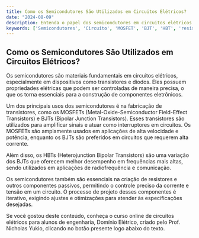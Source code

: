 ```yaml
---
title: Como os Semicondutores São Utilizados em Circuitos Elétricos?
date: "2024-08-09"
description: Entenda o papel dos semicondutores em circuitos elétricos e suas aplicações em engenharia.
keywords: ['Semicondutores', 'Circuito', 'MOSFET', 'BJT', 'HBT', 'resistor']
---
```


## Como os Semicondutores São Utilizados em Circuitos Elétricos?

Os semicondutores são materiais fundamentais em circuitos elétricos, especialmente em dispositivos como transistores e diodos. Eles possuem propriedades elétricas que podem ser controladas de maneira precisa, o que os torna essenciais para a construção de componentes eletrônicos.

Um dos principais usos dos semicondutores é na fabricação de transistores, como os MOSFETs (Metal-Oxide-Semiconductor Field-Effect Transistors) e BJTs (Bipolar Junction Transistors). Esses transistores são utilizados para amplificar sinais e atuar como interruptores em circuitos. Os MOSFETs são amplamente usados em aplicações de alta velocidade e potência, enquanto os BJTs são preferidos em circuitos que requerem alta corrente.

Além disso, os HBTs (Heterojunction Bipolar Transistors) são uma variação dos BJTs que oferecem melhor desempenho em frequências mais altas, sendo utilizados em aplicações de radiofrequência e comunicação.

Os semicondutores também são essenciais na criação de resistores e outros componentes passivos, permitindo o controle preciso da corrente e tensão em um circuito. O processo de projeto desses componentes é iterativo, exigindo ajustes e otimizações para atender às especificações desejadas.

Se você gostou deste conteúdo, conheça o curso online de circuitos elétricos para alunos de engenharia, Domínio Elétrico, criado pelo Prof. Nicholas Yukio, clicando no botão presente logo abaixo do texto.
